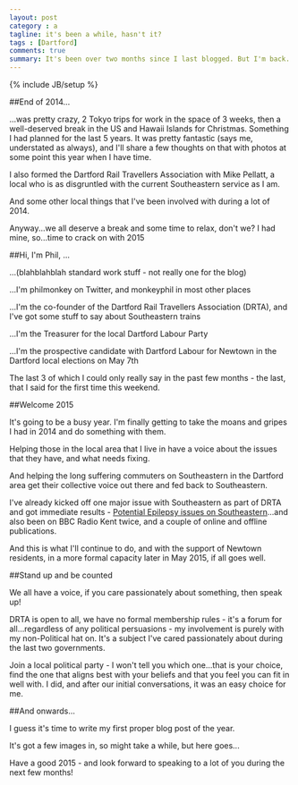 ```yaml
---
layout: post
category : a
tagline: it's been a while, hasn't it?
tags : [Dartford]
comments: true
summary: It's been over two months since I last blogged. But I'm back...
---
```


{% include JB/setup %}

##End of 2014...

...was pretty crazy, 2 Tokyo trips for work in the space of 3 weeks, then a well-deserved break in the US and Hawaii Islands for Christmas. Something I had planned for the last 5 years.  It was pretty fantastic (says me, understated as always), and I'll share a few thoughts on that with photos at some point this year when I have time.

I also formed the Dartford Rail Travellers Association with Mike Pellatt, a local who is as disgruntled with the current Southeastern service as I am.

And some other local things that I've been involved with during a lot of 2014.

Anyway...we all deserve a break and some time to relax, don't we?  I had mine, so...time to crack on with 2015


##Hi, I'm Phil, ...

...(blahblahblah standard work stuff - not really one for the blog)

...I'm philmonkey on Twitter, and monkeyphil in most other places

...I'm the co-founder of the Dartford Rail Travellers Association (DRTA), and I've got some stuff to say about Southeastern trains

...I'm the Treasurer for the local Dartford Labour Party

...I'm the prospective candidate with Dartford Labour for Newtown in the Dartford local elections on May 7th

The last 3 of which I could only really say in the past few months - the last, that I said for the first time this weekend.

##Welcome 2015

It's going to be a busy year. I'm finally getting to take the moans and gripes I had in 2014 and do something with them.

Helping those in the local area that I live in have a voice about the issues that they have, and what needs fixing.

And helping the long suffering commuters on Southeastern in the Dartford area get their collective voice out there and fed back to Southeastern.

I've already kicked off one major issue with Southeastern as part of DRTA and got immediate results - [Potential Epilepsy issues on Southeastern](http://www.drta.org.uk/2015/01/22/epilepsy-risk-train-displays/)...and also been on BBC Radio Kent twice, and a couple of online and offline publications.

And this is what I'll continue to do, and with the support of Newtown residents, in a more formal capacity later in May 2015, if all goes well.

##Stand up and be counted

We all have a voice, if you care passionately about something, then speak up!

DRTA is open to all, we have no formal membership rules - it's a forum for all...regardless of any political persuasions - my involvement is purely with my non-Political hat on. It's a subject I've cared passionately about during the last two governments.

Join a local political party - I won't tell you which one...that is your choice, find the one that aligns best with your beliefs and that you feel you can fit in well with. I did, and after our initial conversations, it was an easy choice for me.

##And onwards...

I guess it's time to write my first proper blog post of the year. 

It's got a few images in, so might take a while, but here goes...


Have a good 2015 - and look forward to speaking to a lot of you during the next few months!